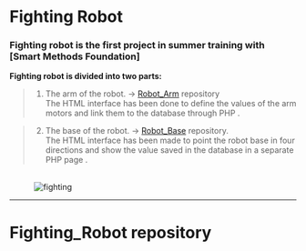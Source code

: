 # Fighting Robot
### Fighting robot is the first project in summer training with [Smart Methods Foundation]
**Fighting robot is divided into two parts:**
>  1. The arm of the robot. → [Robot_Arm](https://github.com/RanaMHM/Robot_Arm) repository<br>
>    The HTML interface has been done to define the values of the arm motors and link them to the database through PHP . <br>

>  2. The base of the robot. →  [Robot_Base](https://github.com/RanaMHM/Robot_Base) repository.<br>
>     The HTML interface has been made to point the robot base in four directions and show the value saved in the database in a separate PHP page .  

<br> &nbsp;&nbsp;&nbsp;&nbsp;&nbsp;&nbsp;&nbsp;&nbsp;&nbsp;&nbsp; ![fighting](https://user-images.githubusercontent.com/52053143/125397696-f3df9000-e3b6-11eb-875d-aa816abbdd7f.jpg)

***
#  Fighting_Robot repository 
